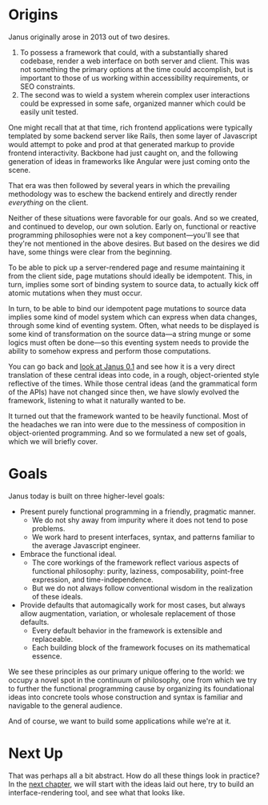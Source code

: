 Origins
=======

Janus originally arose in 2013 out of two desires.

1. To possess a framework that could, with a substantially shared codebase, render
   a web interface on both server and client. This was not something the primary
   options at the time could accomplish, but is important to those of us working
   within accessibility requirements, or SEO constraints.
2. The second was to wield a system wherein complex user interactions could be
   expressed in some safe, organized manner which could be easily unit tested.

One might recall that at that time, rich frontend applications were typically
templated by some backend server like Rails, then some layer of Javascript would
attempt to poke and prod at that generated markup to provide frontend interactivity.
Backbone had just caught on, and the following generation of ideas in frameworks
like Angular were just coming onto the scene.

That era was then followed by several years in which the prevailing methodology
was to eschew the backend entirely and directly render _everything_ on the client.

Neither of these situations were favorable for our goals. And so we created, and
continued to develop, our own solution. Early on, functional or reactive programming
philosophies were not a key component&mdash;you'll see that they're not mentioned
in the above desires. But based on the desires we did have, some things were clear
from the beginning.

To be able to pick up a server-rendered page and resume maintaining it from the
client side, page mutations should ideally be idempotent. This, in turn, implies
some sort of binding system to source data, to actually kick off atomic mutations
when they must occur.

In turn, to be able to bind our idempotent page mutations to source data implies
some kind of model system which can express when data changes, through some kind
of eventing system. Often, what needs to be displayed is some kind of transformation
on the source data&mdash;a string munge or some logics must often be done&mdash;so
this eventing system needs to provide the ability to somehow express and perform
those computations.

You can go back and [look at Janus 0.1](https://github.com/issa-tseng/janus/tree/0.1)
and see how it is a very direct translation of these central ideas into code, in
a rough, object-oriented style reflective of the times. While those central ideas
(and the grammatical form of the APIs) have not changed since then, we have slowly
evolved the framework, listening to what it naturally wanted to be.

It turned out that the framework wanted to be heavily functional. Most of the
headaches we ran into were due to the messiness of composition in object-oriented
programming. And so we formulated a new set of goals, which we will briefly cover.

Goals
=====

Janus today is built on three higher-level goals:

* Present purely functional programming in a friendly, pragmatic manner.
  * We do not shy away from impurity where it does not tend to pose problems.
  * We work hard to present interfaces, syntax, and patterns familiar to the
    average Javascript engineer.
* Embrace the functional ideal.
  * The core workings of the framework reflect various aspects of functional
    philosophy: purity, laziness, composability, point-free expression, and
    time-independence.
  * But we do not always follow conventional wisdom in the realization of these
    ideals.
* Provide defaults that automagically work for most cases, but always allow
  augmentation, variation, or wholesale replacement of those defaults.
  * Every default behavior in the framework is extensible and replaceable.
  * Each building block of the framework focuses on its mathematical essence.

We see these principles as our primary unique offering to the world: we occupy
a novel spot in the continuum of philosophy, one from which we try to further
the functional programming cause by organizing its foundational ideas into concrete
tools whose construction and syntax is familiar and navigable to the general
audience.

And of course, we want to build some applications while we're at it.

Next Up
=======

That was perhaps all a bit abstract. How do all these things look in practice?
In the [next chapter](/theory/rederiving-janus), we will start with the ideas laid
out here, try to build an interface-rendering tool, and see what that looks like.

